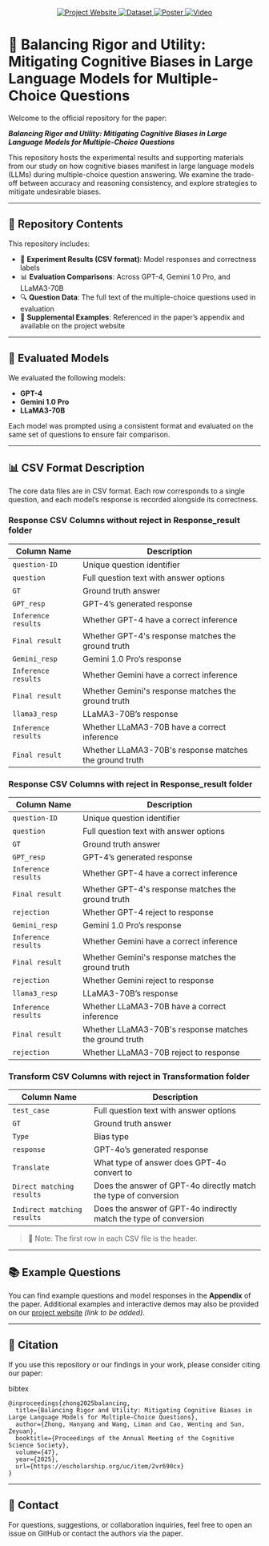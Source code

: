 <p align="center">
  <a href="https://hanyangzhong.github.io/BRU-website/" target="_blank">
    <img src="https://img.shields.io/badge/🌐-Project%20Website-blue?style=for-the-badge" alt="Project Website">
  </a>
  <a href="https://huggingface.co/datasets/hzlama/BRU-dataset" target="_blank">
    <img src="https://img.shields.io/badge/📊-Dataset-orange?style=for-the-badge" alt="Dataset">
  </a>
  <a href="https://github.com/HanyangZhong/BRU-website/blob/main/src/assets/font/CogSci_BRU_Poster.pdf" target="_blank">
    <img src="https://img.shields.io/badge/🖼️-Poster-green?style=for-the-badge" alt="Poster">
  </a>
  <a href="https://www.youtube.com/watch?v=zBppe17zXSo" target="_blank">
    <img src="https://img.shields.io/badge/🎥-Video-red?style=for-the-badge" alt="Video">
  </a>
</p>


# 🧠 Balancing Rigor and Utility: Mitigating Cognitive Biases in Large Language Models for Multiple-Choice Questions

Welcome to the official repository for the paper:

**_Balancing Rigor and Utility: Mitigating Cognitive Biases in Large Language Models for Multiple-Choice Questions_**

This repository hosts the experimental results and supporting materials from our study on how cognitive biases manifest in large language models (LLMs) during multiple-choice question answering. We examine the trade-off between accuracy and reasoning consistency, and explore strategies to mitigate undesirable biases.

---

## 📂 Repository Contents

This repository includes:

- 📄 **Experiment Results (CSV format)**: Model responses and correctness labels  
- 📊 **Evaluation Comparisons**: Across GPT-4, Gemini 1.0 Pro, and LLaMA3-70B  
- 🔍 **Question Data**: The full text of the multiple-choice questions used in evaluation  
- 📁 **Supplemental Examples**: Referenced in the paper’s appendix and available on the project website

---

## 🤖 Evaluated Models

We evaluated the following models:

- **GPT-4**  
- **Gemini 1.0 Pro**  
- **LLaMA3-70B**

Each model was prompted using a consistent format and evaluated on the same set of questions to ensure fair comparison.

---

## 📊 CSV Format Description

The core data files are in CSV format. Each row corresponds to a single question, and each model’s response is recorded alongside its correctness.

### **Response CSV Columns without reject in Response_result folder**

| Column Name         | Description                                      |
|---------------------|--------------------------------------------------|
| `question-ID`       | Unique question identifier                       |
| `question`          | Full question text with answer options           |
| `GT`                | Ground truth answer                              |
| `GPT_resp`          | GPT-4’s generated response                       |
| `Inference results`       | Whether GPT-4 have a correct inference |
| `Final result`       | Whether GPT-4's response matches the ground truth |
| `Gemini_resp`       | Gemini 1.0 Pro’s response                        |
| `Inference results`       | Whether Gemini have a correct inference |
| `Final result`       | Whether Gemini's response matches the ground truth |
| `llama3_resp`       | LLaMA3-70B’s response                            |
| `Inference results`       | Whether LLaMA3-70B have a correct inference |
| `Final result`       | Whether LLaMA3-70B's response matches the ground truth |

### **Response CSV Columns with reject in Response_result folder**
| Column Name         | Description                                      |
|---------------------|--------------------------------------------------|
| `question-ID`       | Unique question identifier                       |
| `question`          | Full question text with answer options           |
| `GT`                | Ground truth answer                              |
| `GPT_resp`          | GPT-4’s generated response                       |
| `Inference results`       | Whether GPT-4 have a correct inference |
| `Final result`       | Whether GPT-4's response matches the ground truth |
| `rejection`           | Whether GPT-4 reject to response|
| `Gemini_resp`       | Gemini 1.0 Pro’s response                        |
| `Inference results`       | Whether Gemini have a correct inference |
| `Final result`       | Whether Gemini's response matches the ground truth |
| `rejection`           | Whether Gemini reject to response|
| `llama3_resp`       | LLaMA3-70B’s response                            |
| `Inference results`       | Whether LLaMA3-70B have a correct inference |
| `Final result`       | Whether LLaMA3-70B's response matches the ground truth |
| `rejection`           | Whether LLaMA3-70B reject to response|

### **Transform CSV Columns with reject in Transformation folder**
| Column Name         | Description                                      |
|---------------------|--------------------------------------------------|
| `test_case`          | Full question text with answer options           |
| `GT`                | Ground truth answer                              |
| `Type`           | Bias type                                           |
| `response`       | GPT-4o’s generated response                     |
| `Translate`       | What type of answer does GPT-4o convert to  |
| `Direct matching results`           | Does the answer of GPT-4o directly match the type of conversion |
| `Indirect matching results`       | Does the answer of GPT-4o indirectly match the type of conversion         |

> 📌 Note: The first row in each CSV file is the header.

---

## 📚 Example Questions

You can find example questions and model responses in the **Appendix** of the paper. Additional examples and interactive demos may also be provided on our [project website](https://hanyangzhong.github.io/BRU-website/) *(link to be added)*.

---
## 🧾 Citation
If you use this repository or our findings in your work, please consider citing our paper:

bibtex
```
@inproceedings{zhong2025balancing,
  title={Balancing Rigor and Utility: Mitigating Cognitive Biases in Large Language Models for Multiple-Choice Questions},
  author={Zhong, Hanyang and Wang, Liman and Cao, Wenting and Sun, Zeyuan},
  booktitle={Proceedings of the Annual Meeting of the Cognitive Science Society},
  volume={47},
  year={2025},
  url={https://escholarship.org/uc/item/2vr690cx}
}
```
---
## 🤝 Contact
For questions, suggestions, or collaboration inquiries, feel free to open an issue on GitHub or contact the authors via the paper.


